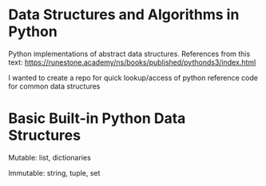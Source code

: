 # Data Structures and Algorithms in Python

Python implementations of abstract data structures. 
References from this text: https://runestone.academy/ns/books/published/pythonds3/index.html

I wanted to create a repo for quick lookup/access of python reference code for common data structures 


# Basic Built-in Python Data Structures
Mutable: list, dictionaries

Immutable: string, tuple, set